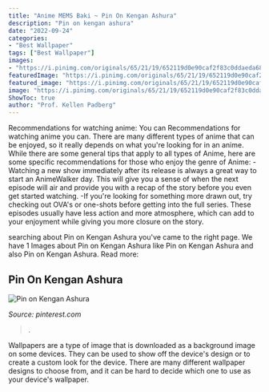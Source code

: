 ```yaml
---
title: "Anime MEMS Baki ~ Pin On Kengan Ashura"
description: "Pin on kengan ashura"
date: "2022-09-24"
categories:
- "Best Wallpaper"
tags: ["Best Wallpaper"]
images:
- "https://i.pinimg.com/originals/65/21/19/652119d0e90caf2f83c0ddaeda68a1c3.jpg"
featuredImage: "https://i.pinimg.com/originals/65/21/19/652119d0e90caf2f83c0ddaeda68a1c3.jpg"
featured_image: "https://i.pinimg.com/originals/65/21/19/652119d0e90caf2f83c0ddaeda68a1c3.jpg"
image: "https://i.pinimg.com/originals/65/21/19/652119d0e90caf2f83c0ddaeda68a1c3.jpg"
ShowToc: true
author: "Prof. Kellen Padberg"
---
```



Recommendations for watching anime: You can
Recommendations for watching anime you can. There are many different types of anime that can be enjoyed, so it really depends on what you're looking for in an anime. While there are some general tips that apply to all types of Anime, here are some specific recommendations for those who enjoy the genre of Anime: 
-Watching a new show immediately after its release is always a great way to start an AnimeWalker day. This will give you a sense of when the next episode will air and provide you with a recap of the story before you even get started watching. 
-If you're looking for something more drawn out, try checking out OVA's or one-shots before getting into the full series. These episodes usually have less action and more atmosphere, which can add to your enjoyment while giving you more closure on the story.

	

		
searching about Pin on Kengan Ashura you've came to the right page. We have 1 Images about Pin on Kengan Ashura like Pin on Kengan Ashura and also Pin on Kengan Ashura. Read more:
		
    
## Pin On Kengan Ashura

<img loading=lazy src="https://i.pinimg.com/originals/65/21/19/652119d0e90caf2f83c0ddaeda68a1c3.jpg" onerror="this.onerror=null;this.src='https://tse1.mm.bing.net/th?id=OIP.zzYvF9UEbsY5baNpGY3d_QHaEK&amp;pid=15.1';" alt="Pin on Kengan Ashura">

_Source: pinterest.com_

>. 

	

Wallpapers are a type of image that is downloaded as a background image on some devices. They can be used to show off the device's design or to create a custom look for the device. There are many different wallpaper designs to choose from, and it can be hard to decide which one to use as your device's wallpaper.

